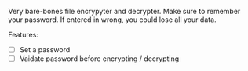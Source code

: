 Very bare-bones file encrypyter and decrypter. 
Make sure to remember your password. If entered in wrong, you could lose all your data. 

Features: 
- [ ] Set a password
- [ ] Vaidate password before encrypting / decrypting 